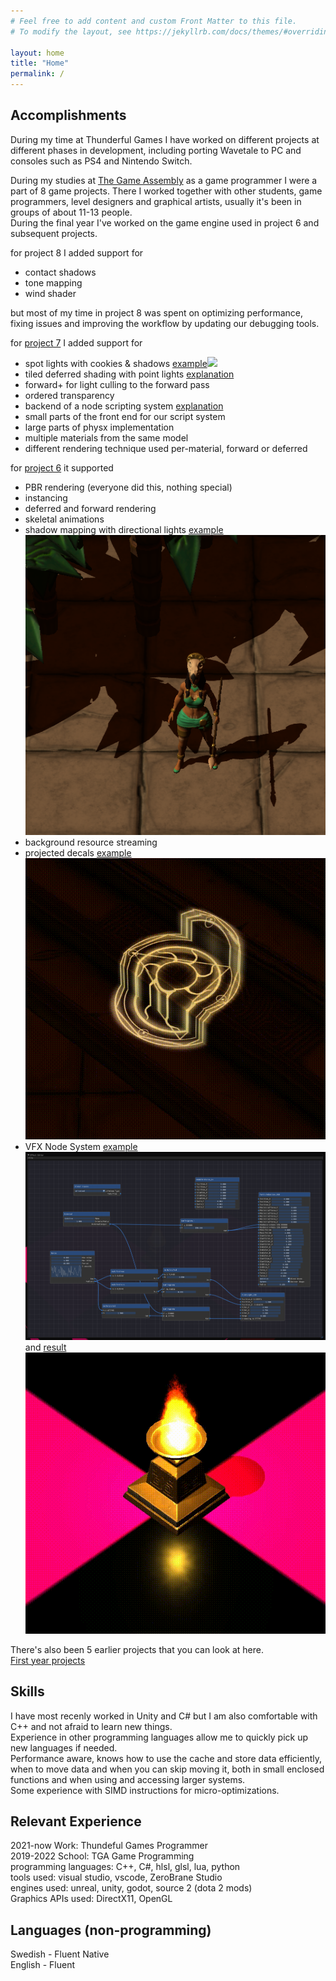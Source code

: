```yaml
---
# Feel free to add content and custom Front Matter to this file.
# To modify the layout, see https://jekyllrb.com/docs/themes/#overriding-theme-defaults

layout: home
title: "Home"
permalink: /
---
```


Accomplishments
-----------
During my time at Thunderful Games I have worked on different projects at different phases in development, including porting Wavetale to PC and consoles such as PS4 and Nintendo Switch.

During my studies at [The Game Assembly](https://www.thegameassembly.com/) as a game programmer I were a part of 8 game projects. There I worked together with other students, game programmers, level designers and graphical artists, usually it's been in groups of about 11-13 people.  
During the final year I've worked on the game engine used in project 6 and subsequent projects.

for project 8 I added support for
* contact shadows
* tone mapping
* wind shader

but most of my time in project 8 was spent on optimizing performance, fixing issues and improving the workflow by updating our debugging tools.

for [project 7](/project/7/) I added support for
* spot lights with cookies & shadows <a class="link" href="/images/project7_spotlight_shadow_and_cookie.gif">example<img class="preview" src="/images/project7_spotlight_shadow_and_cookie.gif"></a>
* tiled deferred shading with point lights [explanation](/project7/update/2021/04/07/project7-point-lights.html)
* forward+ for light culling to the forward pass
* ordered transparency
* backend of a node scripting system [explanation](/project7/update/2021/04/11/node-system.html)
* small parts of the front end for our script system
* large parts of physx implementation
* multiple materials from the same model
* different rendering technique used per-material, forward or deferred

for [project 6](/project/6/) it supported
* PBR rendering (everyone did this, nothing special)
* instancing
* deferred and forward rendering
* skeletal animations
* shadow mapping with directional lights <a class="link" href="/images/project6_shadows_deferred.png">example<img class="preview" src="/images/project6_shadows_deferred.png"></a> 
* background resource streaming
* projected decals <a class="link" href="/images/project6_decal_uneven_surface.gif">example<img class="preview" src="/images/project6_decal_uneven_surface.gif"></a>
* VFX Node System <a class="link" href="/images/project6_effect_editor.png">example<img class="preview" src="/images/project6_effect_editor.png"></a> and <a class="link" href="/images/project6_effect_editor_result.gif">result<img class="preview" src="/images/project6_effect_editor_result.gif"></a>

There's also been 5 earlier projects that you can look at here.  
[First year projects](/old_projects/)

Skills
-----------
I have most recenly worked in Unity and C# but I am also comfortable with C++ and not afraid to learn new things.  
Experience in other programming languages allow me to quickly pick up new languages if needed.  
Performance aware, knows how to use the cache and store data efficiently, when to move data and when you can skip moving it, both in small enclosed functions and when using and accessing larger systems.  
Some experience with SIMD instructions for micro-optimizations.  

Relevant Experience
-----------
2021-now Work: Thundeful Games Programmer  
2019-2022 School: TGA Game Programming  
programming languages: C++, C#, hlsl, glsl, lua, python  
tools used: visual studio, vscode, ZeroBrane Studio  
engines used: unreal, unity, godot, source 2 (dota 2 mods)  
Graphics APIs used: DirectX11, OpenGL

Languages (non-programming)
-----------
Swedish - Fluent Native  
English - Fluent
